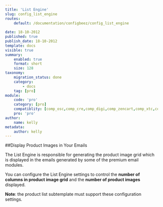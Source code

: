 ```yaml
---
title: 'List Engine'
slug: config_list_engine
routes:
    default: /documentation/configbeez/config_list_engine
    
date: 18-10-2012
published: true
publish_date: 18-10-2012
template: docs
visible: true
summary:
    enabled: true
    format: short
    size: 128
taxonomy:
    migration_status: done
    category:
        - docs
    tag: [pro]
module:
    code: 'pro'
    category: [pro]
    compatiblity: [comp_osc,comp_cre,comp_digi,comp_zencart,comp_xtc,comp_gambio]   
    pro: 'pro'      
author:
    name: kelly
metadata:
    author: kelly
---
```


##Display Product Images in Your Emails

The List Engine is responsible for generating the product image grid which is displayed in the emails generated by some of the premium email modules.

You can configure the List Engine settings to control the **number of columns in product image grid** and the **number of product images** displayed. 

**Note**: the product list subtemplate must support these configuration settings.
  
